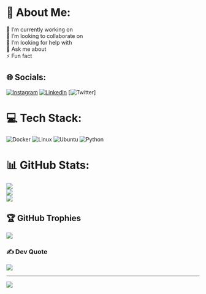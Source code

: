 
# 💫 About Me:
🔭 I’m currently working on<br>👯 I’m looking to collaborate on<br>🤝 I’m looking for help with<br>💬 Ask me about<br>⚡ Fun fact


## 🌐 Socials:
[![Instagram](https://img.shields.io/badge/Instagram-%23E4405F.svg?logo=Instagram&logoColor=white)](https://www.instagram.com/ssahinarif/) [![LinkedIn](https://img.shields.io/badge/LinkedIn-%230077B5.svg?logo=linkedin&logoColor=white)](https://www.linkedin.com/in/arif-%C5%9Fahin-8890b6329/) [![Twitter](https://img.shields.io/badge/Twitter-%23000000.svg?logo=X&logoColor=white)]

# 💻 Tech Stack:
![Docker](https://img.shields.io/badge/Docker-%2302569B.svg?logo=Docker&logoColor=white) ![Linux](https://img.shields.io/badge/Linux-%23000000.svg?logo=Linux&logoColor=white) ![Ubuntu](https://img.shields.io/badge/Ubuntu-%23E95420.svg?logo=Ubuntu&logoColor=white) ![Python](https://img.shields.io/badge/Python-%233776AB.svg?logo=Python&logoColor=white)
# 📊 GitHub Stats:
![](https://github-readme-stats.vercel.app/api?username=arifshn&theme=radical&hide_border=false&include_all_commits=true&count_private=true)<br/>
![](https://github-readme-streak-stats.herokuapp.com/?user=arifshn&theme=radical&hide_border=false)<br/>
![](https://github-readme-stats.vercel.app/api/top-langs/?username=arifshn&theme=radical&hide_border=false&include_all_commits=true&count_private=true&layout=compact)

## 🏆 GitHub Trophies
![](https://github-profile-trophy.vercel.app/?username=arifshn&theme=radical&no-frame=true&no-bg=false&margin-w=4)

### ✍️ Dev Quote
![](https://quotes-github-readme.vercel.app/api?type=horizontal&theme=radical)

---
[![](https://visitcount.itsvg.in/api?id=Harifshn&icon=0&color=5)](https://visitcount.itsvg.in)

<!-- Proudly created with GPRM ( https://gprm.itsvg.in ) -->
